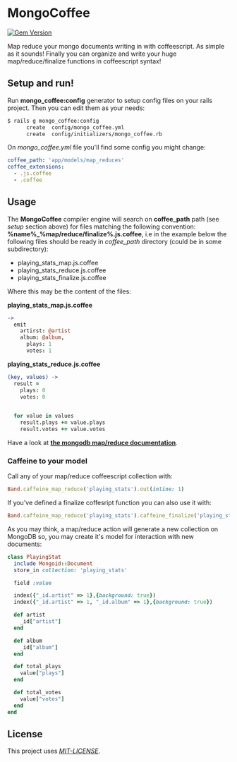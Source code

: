 # MongoCoffee
[![Gem Version](https://badge.fury.io/rb/mongo_coffee.svg)](https://badge.fury.io/rb/mongo_coffee)

Map reduce your mongo documents writing in with coffeescript.
As simple as it sounds! Finally you can organize and write your huge map/reduce/finalize functions in coffeescript syntax!

## Setup and run!
Run **mongo_coffee:config** generator to setup config files on your rails project.
Then you can edit them as your needs:

```bash
$ rails g mongo_coffee:config
      create  config/mongo_coffee.yml
      create  config/initializers/mongo_coffee.rb
```

On *mongo_coffee.yml* file you'll find some config you might change:

```yaml
coffee_path: 'app/models/map_reduces'
coffee_extensions:
  - .js.coffee
  - .coffee
```

## Usage
The **MongoCoffee** compiler engine will search on **coffee_path** path (see *setup* section above) for files 
matching the following convention: **%name%_%map/reduce/finalize%.js.coffee**, i.e in the example below the 
following files should be ready in *coffee_path* directory (could be in some subdirectory):

- playing_stats_map.js.coffee
- playing_stats_reduce.js.coffee
- playing_stats_finalize.js.coffee

Where this may be the content of the files:

**playing_stats_map.js.coffee**

```coffeescript
->
  emit
    artirst: @artist
    album: @album,
      plays: 1
      votes: 1
```

**playing_stats_reduce.js.coffee**


```coffeescript
(key, values) ->
  result =
    plays: 0
    votes: 0
  

  for value in values
    result.plays += value.plays
    result.votes += value.votes
```

Have a look at [**the mongodb map/reduce documentation**](https://docs.mongodb.org/manual/core/map-reduce/).

### Caffeine to your model
Call any of your map/reduce coffeescript collection with:

```ruby
Band.caffeine_map_reduce('playing_stats').out(inline: 1)
```

If you've defined a finalize coffesript function you can also use it with:

```ruby
Band.caffeine_map_reduce('playing_stats').caffeine_finalize('playing_stats').out(inline: 1)
```

As you may think, a map/reduce action will generate a new collection on MongoDB so, you may create it's model for interaction with new documents:

```ruby
class PlayingStat
  include Mongoid::Document
  store_in collection: 'playing_stats'

  field :value

  index({"_id.artist" => 1},{background: true})
  index({"_id.artist" => 1, "_id.album" => 1},{background: true})

  def artist
    _id["artist"]
  end

  def album
    _id["album"]
  end

  def total_plays
    value["plays"]
  end

  def total_votes
    value["votes"]
  end
end
```

## License
This project uses [*MIT-LICENSE*](http://en.wikipedia.org/wiki/MIT_License).
